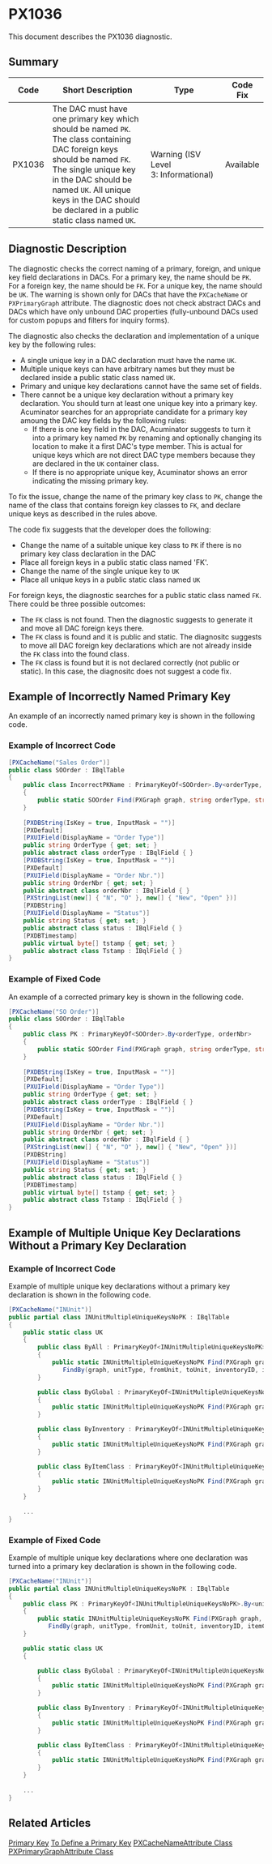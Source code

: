 # PX1036
This document describes the PX1036 diagnostic.

## Summary

| Code   | Short Description                                 | Type  | Code Fix    | 
| ------ | ------------------------------------------------- | ----- | ----------- | 
| PX1036 | The DAC must have one primary key which should be named `PK`. The class containing DAC foreign keys should be named `FK`. The single unique key in the DAC should be named `UK`. All unique keys in the DAC should be declared in a public static class named `UK`. | Warning (ISV Level 3: Informational) | Available | 

## Diagnostic Description
The diagnostic checks the correct naming of a primary, foreign, and unique key field declarations in DACs. For a primary key, the name should be `PK`. For a foreign key, the name should be `FK`. For a unique key, the name should be `UK`.
The warning is shown only for DACs that have the `PXCacheName` or `PXPrimaryGraph` attribute.
The diagnostic does not check abstract DACs and DACs which have only unbound DAC properties (fully-unbound DACs used for custom popups and filters for inquiry forms).

The diagnostic also checks the declaration and implementation of a unique key by the following rules:
 - A single unique key in a DAC declaration must have the name `UK`.
 - Multiple unique keys can have arbitrary names but they must be declared inside a public static class named `UK`.
 - Primary and unique key declarations cannot have the same set of fields.
 - There cannot be a unique key declaration without a primary key declaration. You should turn at least one unique key into a primary key. Acuminator searches for an appropriate candidate for a primary key amoung the DAC key fields by the following rules:
   - If there is one key field in the DAC, Acuminator suggests to turn it into a primary key named `PK` by renaming and optionally changing its location to make it a first DAC's type member. This is actual for unique keys which are not direct DAC type members because they are declared in the `UK` container class.
   - If there is no appropriate unique key, Acuminator shows an error indicating the missing primary key.

To fix the issue, change the name of the primary key class to `PK`, change the name of the class that contains foreign key classes to `FK`, and declare unique keys as described in the rules above.

The code fix suggests that the developer does the following:
 - Change the name of a suitable unique key class to `PK` if there is no primary key class declaration in the DAC 
 - Place all foreign keys in a public static class named 'FK'.
 - Change the name of the single unique key to `UK`
 - Place all unique keys in a public static class named `UK`
 
For foreign keys, the diagnostic searches for a public static class named `FK`. There could be three possible outcomes:
 - The `FK` class is not found. Then the diagnostic suggests to generate it and move all DAC foreign keys there.
 - The `FK` class is found and it is public and static. The diagnositc suggests to move all DAC foreign key declarations which are not already inside the `FK` class into the found class.
 - The `FK` class is found but it is not declared correctly (not public or static). In this case, the diagnositc does not suggest a code fix.

## Example of Incorrectly Named Primary Key

An example of an incorrectly named primary key is shown in the following code.
### Example of Incorrect Code
```C#
[PXCacheName("Sales Order")]
public class SOOrder : IBqlTable
{
	public class IncorrectPKName : PrimaryKeyOf<SOOrder>.By<orderType, orderNbr>
	{
		public static SOOrder Find(PXGraph graph, string orderType, string orderNbr) => FindBy(graph, orderType, orderNbr);
	}
	
	[PXDBString(IsKey = true, InputMask = "")]
	[PXDefault]
	[PXUIField(DisplayName = "Order Type")]
	public string OrderType { get; set; }
	public abstract class orderType : IBqlField { }
	[PXDBString(IsKey = true, InputMask = "")]
	[PXDefault]
	[PXUIField(DisplayName = "Order Nbr.")]
	public string OrderNbr { get; set; }
	public abstract class orderNbr : IBqlField { }
	[PXStringList(new[] { "N", "O" }, new[] { "New", "Open" })]
	[PXDBString]
	[PXUIField(DisplayName = "Status")]
	public string Status { get; set; }
	public abstract class status : IBqlField { }
	[PXDBTimestamp]
	public virtual byte[] tstamp { get; set; }
	public abstract class Tstamp : IBqlField { }
}
```

### Example of Fixed Code
An example of a corrected primary key is shown in the following code.
```C#
[PXCacheName("SO Order")]
public class SOOrder : IBqlTable
{
	public class PK : PrimaryKeyOf<SOOrder>.By<orderType, orderNbr>
	{
		public static SOOrder Find(PXGraph graph, string orderType, string orderNbr) => FindBy(graph, orderType, orderNbr);
	}
	
	[PXDBString(IsKey = true, InputMask = "")]
	[PXDefault]
	[PXUIField(DisplayName = "Order Type")]
	public string OrderType { get; set; }
	public abstract class orderType : IBqlField { }
	[PXDBString(IsKey = true, InputMask = "")]
	[PXDefault]
	[PXUIField(DisplayName = "Order Nbr.")]
	public string OrderNbr { get; set; }
	public abstract class orderNbr : IBqlField { }
	[PXStringList(new[] { "N", "O" }, new[] { "New", "Open" })]
	[PXDBString]
	[PXUIField(DisplayName = "Status")]
	public string Status { get; set; }
	public abstract class status : IBqlField { }
	[PXDBTimestamp]
	public virtual byte[] tstamp { get; set; }
	public abstract class Tstamp : IBqlField { }
}
```

## Example of Multiple Unique Key Declarations Without a Primary Key Declaration

### Example of Incorrect Code 
Example of multiple unique key declarations without a primary key declaration is shown in the following code.
```C#
[PXCacheName("INUnit")]
public partial class INUnitMultipleUniqueKeysNoPK : IBqlTable
{
	public static class UK
	{
		public class ByAll : PrimaryKeyOf<INUnitMultipleUniqueKeysNoPK>.By<unitType, fromUnit, toUnit, inventoryID, itemClassID>
		{
			public static INUnitMultipleUniqueKeysNoPK Find(PXGraph graph, short? unitType, string fromUnit, string toUnit, int? inventoryID, int? itemClassID) =>
			   FindBy(graph, unitType, fromUnit, toUnit, inventoryID, itemClassID);
		}

		public class ByGlobal : PrimaryKeyOf<INUnitMultipleUniqueKeysNoPK>.By<unitType, fromUnit, toUnit>
		{
			public static INUnitMultipleUniqueKeysNoPK Find(PXGraph graph, string fromUnit, string toUnit) => FindBy(graph, INUnitType.Global, fromUnit, toUnit);			
		}

		public class ByInventory : PrimaryKeyOf<INUnitMultipleUniqueKeysNoPK>.By<unitType, inventoryID, fromUnit>
		{
			public static INUnitMultipleUniqueKeysNoPK Find(PXGraph graph, int? inventoryID, string fromUnit) => FindBy(graph, INUnitType.InventoryItem, inventoryID, fromUnit);		
		}

		public class ByItemClass : PrimaryKeyOf<INUnitMultipleUniqueKeysNoPK>.By<unitType, itemClassID, fromUnit>
		{
			public static INUnitMultipleUniqueKeysNoPK Find(PXGraph graph, int? itemClassID, string fromUnit) => FindBy(graph, INUnitType.ItemClass, itemClassID, fromUnit);
		}
	}
	 
	...
}
```
### Example of Fixed Code
Example of multiple unique key declarations where one declaration was turned into a primary key declaration is shown in the following code.
```C#
[PXCacheName("INUnit")]
public partial class INUnitMultipleUniqueKeysNoPK : IBqlTable
{
	public class PK : PrimaryKeyOf<INUnitMultipleUniqueKeysNoPK>.By<unitType, fromUnit, toUnit, inventoryID, itemClassID>
	{
		public static INUnitMultipleUniqueKeysNoPK Find(PXGraph graph, short? unitType, string fromUnit, string toUnit, int? inventoryID, int? itemClassID) =>
		   FindBy(graph, unitType, fromUnit, toUnit, inventoryID, itemClassID);
	}

	public static class UK
	{

		public class ByGlobal : PrimaryKeyOf<INUnitMultipleUniqueKeysNoPK>.By<unitType, fromUnit, toUnit>
		{
			public static INUnitMultipleUniqueKeysNoPK Find(PXGraph graph, string fromUnit, string toUnit) => FindBy(graph, INUnitType.Global, fromUnit, toUnit);			
		}

		public class ByInventory : PrimaryKeyOf<INUnitMultipleUniqueKeysNoPK>.By<unitType, inventoryID, fromUnit>
		{
			public static INUnitMultipleUniqueKeysNoPK Find(PXGraph graph, int? inventoryID, string fromUnit) => FindBy(graph, INUnitType.InventoryItem, inventoryID, fromUnit);		
		}

		public class ByItemClass : PrimaryKeyOf<INUnitMultipleUniqueKeysNoPK>.By<unitType, itemClassID, fromUnit>
		{
			public static INUnitMultipleUniqueKeysNoPK Find(PXGraph graph, int? itemClassID, string fromUnit) => FindBy(graph, INUnitType.ItemClass, itemClassID, fromUnit);
		}
	}
	
	...
}
```

## Related Articles

[Primary Key](https://help.acumatica.com/(W(7))/Help?ScreenId=ShowWiki&pageid=9e533998-5a08-452d-9490-a02db1cf4c19)
[To Define a Primary Key](https://help.acumatica.com/(W(8))/Help?ScreenId=ShowWiki&pageid=34e875c7-a5c3-496e-9e2b-f7f6f9f20a40)
[PXCacheNameAttribute Class](https://help.acumatica.com/(W(9))/Help?ScreenId=ShowWiki&pageid=6e89e21c-b8f4-a16b-d741-2d6e483e9f65)
[PXPrimaryGraphAttribute Class](https://help.acumatica.com/(W(10))/Help?ScreenId=ShowWiki&pageid=1dceb511-4e98-3700-7d7f-231688a7ac74)
